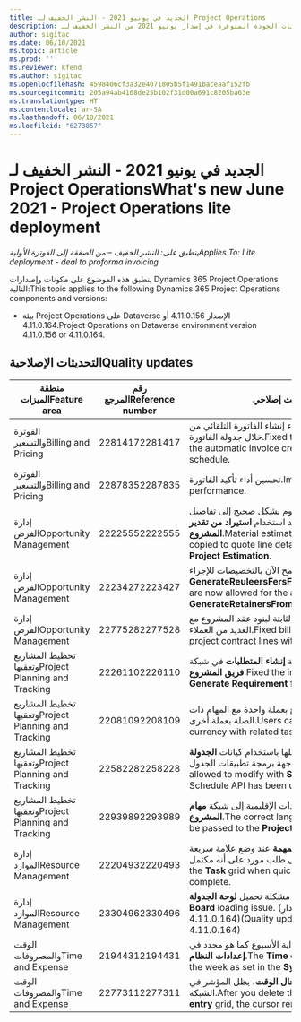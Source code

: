 ```yaml
---
title: الجديد في يونيو 2021 - النشر الخفيف لـ Project Operations
description: يوفر هذا الموضوع معلومات حول تحديثات الجودة المتوفرة في إصدار يونيو 2021 من النشر الخفيف لـ Project Operations.
author: sigitac
ms.date: 06/10/2021
ms.topic: article
ms.prod: ''
ms.reviewer: kfend
ms.author: sigitac
ms.openlocfilehash: 4598406cf3a32e4071805b5f1491baceaaf152fb
ms.sourcegitcommit: 205a94ab4168de25b102f31d00a691c8205ba63e
ms.translationtype: HT
ms.contentlocale: ar-SA
ms.lasthandoff: 06/18/2021
ms.locfileid: "6273857"
---
```

# <a name="whats-new-june-2021---project-operations-lite-deployment"></a><span data-ttu-id="c148b-103">الجديد في يونيو 2021 - النشر الخفيف لـ Project Operations</span><span class="sxs-lookup"><span data-stu-id="c148b-103">What's new June 2021 - Project Operations lite deployment</span></span>

<span data-ttu-id="c148b-104">_ينطبق على: النشر الخفيف – من الصفقة إلى الفوترة الأولية_</span><span class="sxs-lookup"><span data-stu-id="c148b-104">_Applies To: Lite deployment - deal to proforma invoicing_</span></span>

<span data-ttu-id="c148b-105">ينطبق هذه الموضوع على مكونات وإصدارات Dynamics 365 Project Operations التالية:</span><span class="sxs-lookup"><span data-stu-id="c148b-105">This topic applies to the following Dynamics 365 Project Operations components and versions:</span></span>

  - <span data-ttu-id="c148b-106">بيئة Project Operations على Dataverse الإصدار 4.11.0.156 أو 4.11.0.164.</span><span class="sxs-lookup"><span data-stu-id="c148b-106">Project Operations on Dataverse environment version 4.11.0.156 or 4.11.0.164.</span></span>

## <a name="quality-updates"></a><span data-ttu-id="c148b-107">التحديثات الإصلاحية</span><span class="sxs-lookup"><span data-stu-id="c148b-107">Quality updates</span></span>

| <span data-ttu-id="c148b-108">**منطقة الميزات**</span><span class="sxs-lookup"><span data-stu-id="c148b-108">**Feature area**</span></span> | <span data-ttu-id="c148b-109">**رقم المرجع**</span><span class="sxs-lookup"><span data-stu-id="c148b-109">**Reference number**</span></span> | <span data-ttu-id="c148b-110">**تحديث إصلاحي**</span><span class="sxs-lookup"><span data-stu-id="c148b-110">**Quality update**</span></span> |
| --- | --- | --- |
| <span data-ttu-id="c148b-111">الفوترة والتسعير</span><span class="sxs-lookup"><span data-stu-id="c148b-111">Billing and Pricing</span></span> | <span data-ttu-id="c148b-112">2281417</span><span class="sxs-lookup"><span data-stu-id="c148b-112">2281417</span></span> | <span data-ttu-id="c148b-113">تم إصلاح المشكلة المتعلقة بفشل إجراء إنشاء الفاتورة التلقائي من خلال جدولة الفاتورة.</span><span class="sxs-lookup"><span data-stu-id="c148b-113">Fixed the issue regarding the failure of the automatic invoice creation action through the invoice schedule.</span></span> |
| <span data-ttu-id="c148b-114">الفوترة والتسعير</span><span class="sxs-lookup"><span data-stu-id="c148b-114">Billing and Pricing</span></span> | <span data-ttu-id="c148b-115">2287835</span><span class="sxs-lookup"><span data-stu-id="c148b-115">2287835</span></span> |   <span data-ttu-id="c148b-116">تحسين أداء تأكيد الفاتورة.</span><span class="sxs-lookup"><span data-stu-id="c148b-116">Improved invoice confirmation performance.</span></span> |
| <span data-ttu-id="c148b-117">إدارة الفرص</span><span class="sxs-lookup"><span data-stu-id="c148b-117">Opportunity Management</span></span> | <span data-ttu-id="c148b-118">2222555</span><span class="sxs-lookup"><span data-stu-id="c148b-118">2222555</span></span> | <span data-ttu-id="c148b-119">يجب نسخ خضوع تقديرات المواد للرسوم بشكل صحيح إلى تفاصيل بند عرض الأسعار عند استخدام **‏‫استيراد من تقدير المشروع‬**.</span><span class="sxs-lookup"><span data-stu-id="c148b-119">Material estimates chargeability must be correctly copied to quote line details when using **Import from Project Estimation**.</span></span> |
| <span data-ttu-id="c148b-120">إدارة الفرص</span><span class="sxs-lookup"><span data-stu-id="c148b-120">Opportunity Management</span></span> | <span data-ttu-id="c148b-121">2223427</span><span class="sxs-lookup"><span data-stu-id="c148b-121">2223427</span></span> | <span data-ttu-id="c148b-122">يُسمح الآن بالتخصيصات للإجراء، **GenerateReuleersFersFromReuleOptions**.</span><span class="sxs-lookup"><span data-stu-id="c148b-122">Customizations are now allowed for the action, **GenerateRetainersFromRetainerScheduleOptions**.</span></span> |
| <span data-ttu-id="c148b-123">إدارة الفرص</span><span class="sxs-lookup"><span data-stu-id="c148b-123">Opportunity Management</span></span> | <span data-ttu-id="c148b-124">2277528</span><span class="sxs-lookup"><span data-stu-id="c148b-124">2277528</span></span> | <span data-ttu-id="c148b-125">حساب قيمة الحدث الرئيسي للفوترة الثابتة لبنود عقد المشروع مع العديد من العملاء.</span><span class="sxs-lookup"><span data-stu-id="c148b-125">Fixed billing milestone value calculation for project contract lines with multiple customers.</span></span> |
| <span data-ttu-id="c148b-126">تخطيط المشاريع وتعقبها</span><span class="sxs-lookup"><span data-stu-id="c148b-126">Project Planning and Tracking</span></span> | <span data-ttu-id="c148b-127">2226110</span><span class="sxs-lookup"><span data-stu-id="c148b-127">2226110</span></span> | <span data-ttu-id="c148b-128">تم إصلاح مشكلة التقطيع في وظيفة **إنشاء المتطلبات** في شبكة **فريق المشروع**.</span><span class="sxs-lookup"><span data-stu-id="c148b-128">Fixed the intermittent issue with the **Generate Requirement** function in the **Project team** grid.</span></span> |
| <span data-ttu-id="c148b-129">تخطيط المشاريع وتعقبها</span><span class="sxs-lookup"><span data-stu-id="c148b-129">Project Planning and Tracking</span></span> | <span data-ttu-id="c148b-130">2208109</span><span class="sxs-lookup"><span data-stu-id="c148b-130">2208109</span></span> | <span data-ttu-id="c148b-131">لا يمكن للمستخدمين إنشاء مشروع بعملة واحدة مع المهام ذات الصلة بعملة أخرى.</span><span class="sxs-lookup"><span data-stu-id="c148b-131">Users can't create a project in one currency with related tasks in another currency.</span></span> |
| <span data-ttu-id="c148b-132">تخطيط المشاريع وتعقبها</span><span class="sxs-lookup"><span data-stu-id="c148b-132">Project Planning and Tracking</span></span> | <span data-ttu-id="c148b-133">2258228</span><span class="sxs-lookup"><span data-stu-id="c148b-133">2258228</span></span> | <span data-ttu-id="c148b-134">تم تحديث قائمة الحقول المسموح بتعديلها باستخدام كيانات **الجدولة** التي تستخدم واجهة برمجة تطبيقات الجدول.</span><span class="sxs-lookup"><span data-stu-id="c148b-134">The list of fields allowed to modify with **Scheduling** entities using the Schedule API has been updated.</span></span> |
| <span data-ttu-id="c148b-135">تخطيط المشاريع وتعقبها</span><span class="sxs-lookup"><span data-stu-id="c148b-135">Project Planning and Tracking</span></span> | <span data-ttu-id="c148b-136">2293989</span><span class="sxs-lookup"><span data-stu-id="c148b-136">2293989</span></span> | <span data-ttu-id="c148b-137">يجب تمرير اللغة الصحيحة والإعدادات الإقليمية إلى شبكة **مهام المشروع**.</span><span class="sxs-lookup"><span data-stu-id="c148b-137">The correct language and regional settings must be passed to the **Project Tasks** grid.</span></span>|
| <span data-ttu-id="c148b-138">إدارة الموارد</span><span class="sxs-lookup"><span data-stu-id="c148b-138">Resource Management</span></span> | <span data-ttu-id="c148b-139">2220493</span><span class="sxs-lookup"><span data-stu-id="c148b-139">2220493</span></span> | <span data-ttu-id="c148b-140">تم إصلاح تجربة المستخدم في شبكة **المهمة** عند وضع علامة سريعة على طلب مورد على أنه مكتمل.</span><span class="sxs-lookup"><span data-stu-id="c148b-140">Fixed the user experience in the **Task** grid when quickly marking a resource request as complete.</span></span> |
| <span data-ttu-id="c148b-141">إدارة الموارد</span><span class="sxs-lookup"><span data-stu-id="c148b-141">Resource Management</span></span> | <span data-ttu-id="c148b-142">2330496</span><span class="sxs-lookup"><span data-stu-id="c148b-142">2330496</span></span> | <span data-ttu-id="c148b-143">تم إصلاح مشكلة تحميل **لوحة الجدولة**.</span><span class="sxs-lookup"><span data-stu-id="c148b-143">Fixed the **Schedule Board** loading issue.</span></span> <span data-ttu-id="c148b-144">(يتوفر تحديث الجودة في الإصدار 4.11.0.164)</span><span class="sxs-lookup"><span data-stu-id="c148b-144">(Quality update is available in version 4.11.0.164)</span></span> |
| <span data-ttu-id="c148b-145">الوقت والمصروفات</span><span class="sxs-lookup"><span data-stu-id="c148b-145">Time and Expense</span></span> | <span data-ttu-id="c148b-146">2194431</span><span class="sxs-lookup"><span data-stu-id="c148b-146">2194431</span></span> | <span data-ttu-id="c148b-147">يجب أن تلتزم شبكة **إدخال الوقت** بداية الأسبوع كما هو محدد في **إعدادات النظام**.</span><span class="sxs-lookup"><span data-stu-id="c148b-147">The **Time entry** grid must honor the start of the week as set in the **System settings**.</span></span> |
| <span data-ttu-id="c148b-148">الوقت والمصروفات</span><span class="sxs-lookup"><span data-stu-id="c148b-148">Time and Expense</span></span> | <span data-ttu-id="c148b-149">2277311</span><span class="sxs-lookup"><span data-stu-id="c148b-149">2277311</span></span> | <span data-ttu-id="c148b-150">بعد حذف القيمة في خلية في شبكة **إدخال الوقت**، يظل المؤشر في الشبكة.</span><span class="sxs-lookup"><span data-stu-id="c148b-150">After you delete the value in a cell in the **Time entry** grid, the cursor remains in the grid.</span></span> |
